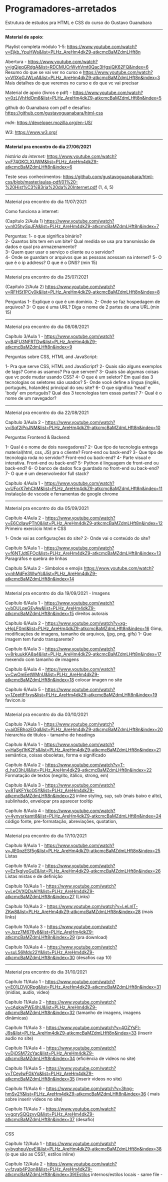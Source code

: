 # Programadores-arretados
Estrutura de estudos pra HTML e CSS do curso do Gustavo Guanabara
____________________________________________________________________

**Material de apoio:**

Playlist completa módulo 1-5: https://www.youtube.com/watch?v=Ejkb_YpuHWs&list=PLHz_AreHm4dkZ9-atkcmcBaMZdmLHft8n

Abertura - https://www.youtube.com/watch?v=jgQjeqGRdgA&list=RDCMUCrWvhVmt0Qac3HgsjQK62FQ&index=6
Resumo do que se vai ver no curso e https://www.youtube.com/watch?v=VfIXgGJWLvA&list=PLHz_AreHm4dkZ9-atkcmcBaMZdmLHft8n&index=3
Mais detalhes do que veremos no curso e do que vc vai precisar

Material de apoio (livros e pdf) - https://www.youtube.com/watch?v=0zLjVhHdOm8&list=PLHz_AreHm4dkZ9-atkcmcBaMZdmLHft8n&index=5

github do Guanabara com pdf e desafios: https://github.com/gustavoguanabara/html-css

*mdn*: https://developer.mozilla.org/en-US/

*W3*: https://www.w3.org/
____________________________________________________________________________________________________________

**Material pra encontro do dia 27/06/2021**

*história da internet:* https://www.youtube.com/watch?v=F74GKCLXUWM&list=PLHz_AreHm4dkZ9-atkcmcBaMZdmLHft8n&index=6 

Teste seus conhecimentos: https://github.com/gustavoguanabara/html-css/blob/master/aulas-pdf/01%20-%20Hist%C3%B3ria%20da%20Internet.pdf (1, 4, 5)
____________________________________________________________________________________________________________

Material pra encontro do dia 11/07/2021

Como funciona a internet: 

(Capítulo 2/Aula 1) https://www.youtube.com/watch?v=nlO5hySqJFA&list=PLHz_AreHm4dkZ9-atkcmcBaMZdmLHft8n&index=7 

Perguntas:
1- o que significa binário?\
2- Quantos bits tem em um bite? Qual medida se usa pra transmissão de dados e qual pra armazenamento?\
3- Quem quer usar o serviço o cliente ou o servidor?\
4- Onde se guardam or arquivos que as pessoas acessam na internet?
5- O que é o ip address? O que é o DNS? (min 15)
__________________________________________________________________________________________________________

Material pra encontro do dia 25/07/2021

(Capítulo 2/Aula 2) https://www.youtube.com/watch?v=RFHSt1PCy0k&list=PLHz_AreHm4dkZ9-atkcmcBaMZdmLHft8n&index=8

Perguntas
1- Explique o que é um domínio.
2- Onde se faz hospedagem de arquivos?
3- O que é uma URL? Diga o nome de 2 partes de uma URL.(min 15)

__________________________________________________________________________________________________________

Material pra encontro do dia 08/08/2021

Capítulo 3/Aula 1 - https://www.youtube.com/watch?v=B4FU3NFRTDw&list=PLHz_AreHm4dkZ9-atkcmcBaMZdmLHft8n&index=9

Perguntas sobre CSS, HTML and JavaScript:

1- Pra que serve CSS, HTML and JavaScript?
2- Quais são alguns exemplos de tags? Como as usamos? Pra que servem?
3- Quais são algumas coisas que vc pode mudar usando CSS? 
4- O que é um seletor? Em qual das 3 tecnologias os seletores são usados?
5- Onde você define a língua (inglês, português, holandês) principal do seu site?
6- O que significa 'head' e 'body' em português? Qual das 3 tecnologias tem essas partes?
7- Qual é o nome de um navegador?
__________________________________________________________________________________________________________

Material pra encontro do dia 22/08/2021

Capítulo 3/Aula 2 -  https://www.youtube.com/watch?v=iSqf2iPqJNM&list=PLHz_AreHm4dkZ9-atkcmcBaMZdmLHft8n&index=10

Perguntas Frontend & Backend:

1- Qual é o nome de dois navegadores?
2- Que tipo de tecnologia entrega material(html, css, JS) pra o cliente? Front-end ou back-end?
3- Que tipo de tecnologia roda no servidor? Front-end ou back-end?
4- Parte visual e interativa. Front-end ou back-end?
5- Python é linguagem de front-end ou back-end?
6- O banco de dados fica guardado no front-end ou back-end?
7- O que é um desenvolvedor full stack?

Capítulo 4/Aula 1 - https://www.youtube.com/watch?v=UForX7ehChM&list=PLHz_AreHm4dkZ9-atkcmcBaMZdmLHft8n&index=11
Instalação de vscode e ferramentas de google chrome
__________________________________________________________________________________________________________

Material pra encontro do dia 05/09/2021

Capítulo 4/Aula 2 - https://www.youtube.com/watch?v=E6CdIawPTh0&list=PLHz_AreHm4dkZ9-atkcmcBaMZdmLHft8n&index=12
Primeiro exercício html e CSS

1- Onde vai as configurações do site?
2- Onde vai o conteúdo do site?

Capítulo 5/Aula 1 - https://www.youtube.com/watch?v=f6NTJdtEFOc&list=PLHz_AreHm4dkZ9-atkcmcBaMZdmLHft8n&index=13
Paragráfos e quebra de linhas

Capítulo 5/Aula 2 - Símbolos e emojis https://www.youtube.com/watch?v=nhMdFe3WwYc&list=PLHz_AreHm4dkZ9-atkcmcBaMZdmLHft8n&index=14
__________________________________________________________________________________________________________

Material pra encontro do dia 19/09/2021 - Imagens

Capítulo 6/Aula 1 - https://www.youtube.com/watch?v=bDULqeGEvAw&list=PLHz_AreHm4dkZ9-atkcmcBaMZdmLHft8n&index=15
direitos autorais

Capítulo 6/Aula 2 - https://www.youtube.com/watch?v=xg-vHgLF0mI&list=PLHz_AreHm4dkZ9-atkcmcBaMZdmLHft8n&index=16
Gimp, modificações de imagens, tamanho de arquivos, (jpg, png, gifs)
1- Que imagem tem fundo transparente?

Capítulo 6/Aula 3 - https://www.youtube.com/watch?v=8rkuukKA8a4&list=PLHz_AreHm4dkZ9-atkcmcBaMZdmLHft8n&index=17
mexendo com tamanho de imagens

Capítulo 6/Aula 4 - https://www.youtube.com/watch?v=CwOmEetWMnU&list=PLHz_AreHm4dkZ9-atkcmcBaMZdmLHft8n&index=18
colocar imagen no site

Capítulo 6/Aula 5 - https://www.youtube.com/watch?v=1ZeettFfxys&list=PLHz_AreHm4dkZ9-atkcmcBaMZdmLHft8n&index=19
favicon.io
__________________________________________________________________________________________________________

Material pra encontro do dia 03/10/2021

Capítulo 7/Aula 1 - https://www.youtube.com/watch?v=aiOEBhozEOg&list=PLHz_AreHm4dkZ9-atkcmcBaMZdmLHft8n&index=20
hierarchia de títulos - tamanho de headings

Capítulo 8/Aula 1 - https://www.youtube.com/watch?v=HaSgt1hK2Fs&list=PLHz_AreHm4dkZ9-atkcmcBaMZdmLHft8n&index=21
semântica, coisas obsoletas, forma e significado

Capítulo 8/Aula 2 - https://www.youtube.com/watch?v=T-d_hsO3hUI&list=PLHz_AreHm4dkZ9-atkcmcBaMZdmLHft8n&index=22
Formatação de textos (negrito, itálico, strong, em)

Capítulo 8/Aula 3 - https://www.youtube.com/watch?v=8TgKFYkcO5Y&list=PLHz_AreHm4dkZ9-atkcmcBaMZdmLHft8n&index=23
inline styling, sup, sub (mais baixo e alto), sublinhado, envelopar pra aparecer tooltip

Capítulo 8/Aula 4 - https://www.youtube.com/watch?v=4ynvsrkamt8&list=PLHz_AreHm4dkZ9-atkcmcBaMZdmLHft8n&index=24
código fonte, pre-formatação, abreviações, quotation,
__________________________________________________________________________________________________________

Material pra encontro do dia 17/10/2021

Capítulo 9/Aula 1 - https://www.youtube.com/watch?v=JlE0pzESf5g&list=PLHz_AreHm4dkZ9-atkcmcBaMZdmLHft8n&index=25
Listas

Capítulo 9/Aula 2 - https://www.youtube.com/watch?v=Ez1kgIyoGuE&list=PLHz_AreHm4dkZ9-atkcmcBaMZdmLHft8n&index=26
Listas mistas e de definição

Capítulo 10/Aula 1 - https://www.youtube.com/watch?v=LeOVXQDsAIY&list=PLHz_AreHm4dkZ9-atkcmcBaMZdmLHft8n&index=27 (Links)

Capítulo 10/Aula 2 - https://www.youtube.com/watch?v=LeLnlT-ZKw8&list=PLHz_AreHm4dkZ9-atkcmcBaMZdmLHft8n&index=28 (mais links)

Capítulo 10/Aula 3 - https://www.youtube.com/watch?v=Jszz7M676y8&list=PLHz_AreHm4dkZ9-atkcmcBaMZdmLHft8n&index=29 (pra download)

Capítulo 10/Aula 4 - https://www.youtube.com/watch?v=suL56Mdx22Y&list=PLHz_AreHm4dkZ9-atkcmcBaMZdmLHft8n&index=30 (desafios cap 10)
__________________________________________________________________________________________________________

Material pra encontro do dia 31/10/2021

Capítulo 11/Aula 1 - https://www.youtube.com/watch?v=E01LDVj0Rpg&list=PLHz_AreHm4dkZ9-atkcmcBaMZdmLHft8n&index=31 (midias, audio, video)

Capítulo 11/Aula 2 - https://www.youtube.com/watch?v=cAgkwPWE4hU&list=PLHz_AreHm4dkZ9-atkcmcBaMZdmLHft8n&index=32 (tamanho de imagens, imagens dinâmicas)

Capítulo 11/Aula 3 - https://www.youtube.com/watch?v=4OZYsFl-J9s&list=PLHz_AreHm4dkZ9-atkcmcBaMZdmLHft8n&index=33 (inserir audio no site)

Capítulo 11/Aula 4 - https://www.youtube.com/watch?v=DjOSM72cYac&list=PLHz_AreHm4dkZ9-atkcmcBaMZdmLHft8n&index=34 (eficiência de videos no site)

Capítulo 11/Aula 5 - https://www.youtube.com/watch?v=TCeyIwFGkYo&list=PLHz_AreHm4dkZ9-atkcmcBaMZdmLHft8n&index=35 (inserir videos no site)

Capítulo 11/Aula 6 - https://www.youtube.com/watch?v=3hng-hmSv2Y&list=PLHz_AreHm4dkZ9-atkcmcBaMZdmLHft8n&index=36 ( mais sobre inserir videos no site)

Capítulo 11/Aula 7 - https://www.youtube.com/watch?v=gqrySQQzvvQ&list=PLHz_AreHm4dkZ9-atkcmcBaMZdmLHft8n&index=37 (desafio)

******************************************************************************

CSS

Capítulo 12/Aula 1 - https://www.youtube.com/watch?v=byqhpuVpvEI&list=PLHz_AreHm4dkZ9-atkcmcBaMZdmLHft8n&index=38 (o que são as CSS?, estilos inline)

Capítulo 12/Aula 2 - https://www.youtube.com/watch?v=fzyab4P2pn8&list=PLHz_AreHm4dkZ9-atkcmcBaMZdmLHft8n&index=39(Estilos internos/estilos locais - same file - <style>)
  
Capítulo 12/Aula 3 - https://www.youtube.com/watch?v=-i1JVMspDJQ&list=PLHz_AreHm4dkZ9-atkcmcBaMZdmLHft8n&index=40(Estilos externos - another file)
  
Conclusão do módulo 1 -  https://www.youtube.com/watch?v=xYLizixflv4&list=PLHz_AreHm4dkZ9-atkcmcBaMZdmLHft8n&index=41
  
Módulo 2 - https://www.youtube.com/watch?v=vPNIAJ9B4hg&list=PLHz_AreHm4dlUpEXkY1AyVLQGcpSgVF8s
  (Cores, fontes, alinhamento)
  seletor - 
  modelo de caixas - https://www.youtube.com/watch?v=3ZFYXkzXhqE (div: box-level, span: inline-level)
